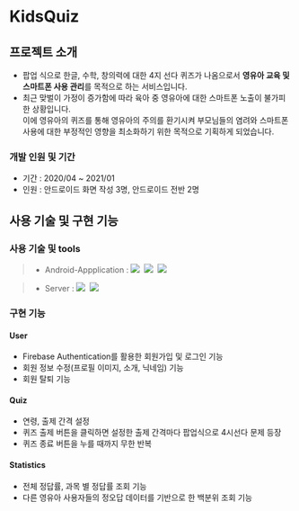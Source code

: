 # KidsQuiz

## 프로젝트 소개
- 팝업 식으로 한글, 수학, 창의력에 대한 4지 선다 퀴즈가 나옴으로서 **영유아 교육 및 스마트폰 사용 관리**를 목적으로 하는 서비스입니다. <br>
- 최근 맞벌이 가정이 증가함에 따라 육아 중 영유아에 대한 스마트폰 노출이 불가피한 상황입니다. <br>
  이에 영유아의 퀴즈를 통해 영유아의 주의를 환기시켜 부모님들의 염려와 스마트폰 사용에 대한 부정적인 영향을 최소화하기 위한 목적으로 기획하게 되었습니다. <br>

### 개발 인원 및 기간
- 기간 : 2020/04 ~ 2021/01
- 인원 : 안드로이드 화면 작성 3명, 안드로이드 전반 2명

## 사용 기술 및 구현 기능
### 사용 기술 및 tools
> - Android-Appplication : <img src = "https://img.shields.io/badge/android-3DDC84?style=for-the-badge&logo=android&logoColor=white">&nbsp; <img src = "https://img.shields.io/badge/androidstudio-3DDC84?style=for-the-badge&logo=androidstudio&logoColor=white">&nbsp; <img src = "https://img.shields.io/badge/java-4B4B77?style=for-the-badge">&nbsp;

> - Server : <img src = "https://img.shields.io/badge/firebase-FFCA28?style=for-the-badge&logo=firebase&logoColor=white">&nbsp; <img src = "https://img.shields.io/badge/json-000000?style=for-the-badge">&nbsp;

### 구현 기능
#### User
- Firebase Authentication를 활용한 회원가입 및 로그인 기능 
- 회원 정보 수정(프로필 이미지, 소개, 닉네임) 기능
- 회원 탈퇴 기능

#### Quiz
- 연령, 출제 간격 설정
- 퀴즈 출제 버튼을 클릭하면 설정한 출제 간격마다 팝업식으로 4시선다 문제 등장
- 퀴즈 종료 버튼을 누를 때까지 무한 반복

#### Statistics
- 전체 정답률, 과목 별 정답률 조회 기능
- 다른 영유아 사용자들의 정오답 데이터를 기반으로 한 백분위 조회 기능
